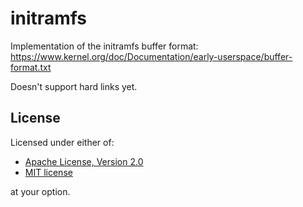 # initramfs

Implementation of the initramfs buffer format:
<https://www.kernel.org/doc/Documentation/early-userspace/buffer-format.txt>

Doesn't support hard links yet.

## License

Licensed under either of:

* [Apache License, Version 2.0](http://www.apache.org/licenses/LICENSE-2.0)
* [MIT license](http://opensource.org/licenses/MIT)

at your option.
